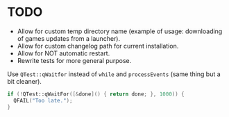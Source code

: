 # TODO

- Allow for custom temp directory name (example of usage: downloading of games updates from a launcher).
- Allow for custom changelog path for current installation.
- Allow for NOT automatic restart.
- Rewrite tests for more general purpose.

Use `QTest::qWaitfor` instead of `while` and `processEvents` (same thing but a bit cleaner).

```c++
if (!QTest::qWaitFor([&done]() { return done; }, 1000)) {
  QFAIL("Too late.");
}
```
